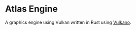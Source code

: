 # Atlas Engine
A graphics engine using Vulkan written in Rust using [Vulkano](https://github.com/vulkano-rs/vulkano).
